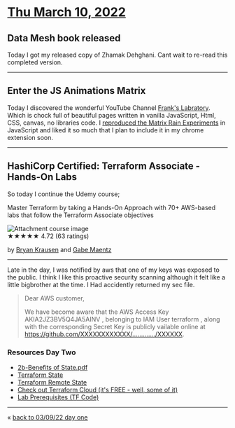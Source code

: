 # [Thu March 10, 2022](../../README.md) 

## Data Mesh book released
Today I got my released copy of Zhamak Dehghani. Cant wait to re-read this completed version. 

---

## Enter the JS Animations Matrix

Today I discovered the wonderful YouTube Channel [Frank's Labratory]. Which is chock full of beautiful pages written in vanilla JavaScript, Html, CSS, canvas, no libraries code. I [reproduced the Matrix Rain Experiments](../../topics/js/animations/matrix/index.html) in JavaScript and liked it so much that I plan to include it in my chrome extension soon. 

[Frank's Labratory]:(https://www.youtube.com/c/Frankslaboratory/featured)

---

## HashiCorp Certified: Terraform Associate - Hands-On Labs
So today I continue the Udemy course;  

Master Terraform by taking a Hands-On Approach with 70+ AWS-based labs that follow the Terraform Associate objectives

![Attachment course image](https://img-c.udemycdn.com/course/200_H/4254508_54c8_3.jpg)  
★★★★★ 4.72 (63 ratings)

by [Bryan Krausen](https://www.linkedin.com/in/btkrausen/) and [Gabe Maentz](https://www.linkedin.com/in/gabe-maentz/)  

---

Late in the day, I was notified by aws that one of my keys was exposed to the public. I think I like this proactive security scanning although it felt like a little bigbrother at the time. I Had accidently returned my sec file.


> Dear AWS customer,
>
> We have become aware that the AWS Access Key AKIA2JZ3BV5Q4JA5AINV , 
> belonging to IAM User terraform , along with the corresponding Secret Key is
> publicly vailable online at 
>         https://github.com/XXXXXXXXXXXX/............./XXXXXX.
>

### Resources Day Two

* [2b-Benefits of State.pdf](../../topics/terraform/resources/2b-Benefits%2Bof%2BState.pdf)
* [Terraform State](https://www.terraform.io/language/state)
* [Terraform Remote State](https://www.terraform.io/language/state/remote)
* [Check out Terraform Cloud (it's FREE - well, some of it)](https://cloud.hashicorp.com/products/terraform)
* [Lab Prerequisites (TF Code)](https://github.com/btkrausen/hashicorp/tree/master/terraform/Lab%20Prerequisites/Benefits%20of%20State)


---
&laquo; [back to 03/09/22 day one](../03Mar/09.md)
